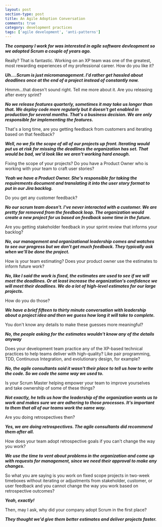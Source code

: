 ```yaml
---
layout: post
section-type: post
title: An Agile Adoption Conversation
comments: true
category: development practices
tags: ['agile development', 'anti-patterns']
---
```


__*The company I work for was interested in agile software devleopment so we adopted Scrum a couple of years ago.*__

Really? That is fantastic. Working on an XP team was one of the greatest, most rewarding experiences of my professional career. How do you like it?

__*Uh....Scrum is just micromanagement. I'd rather get hassled about deadlines once at the end of a project instead of constantly now.*__

Hmmm...that doesn't sound right. Tell me more about it. Are you releasing after every sprint?

__*No we release features quarterly, sometimes it may take us longer than that. We deploy code more regularly but it doesn't get enabled in production for several months. That's a business decision. We are only responsible for implementing the features.*__

That's a long time, are you getting feedback from customers and iterating based on that feedback?

__*Well, no we fix the scope of all of our projects up front. Iterating would put us at risk for missing the deadlines the organization has set. That would be bad, we'd look like we aren't working hard enough.*__

Fixing the scope of your projects? Do you have a Product Owner who is working with your team to craft user stories? 

__*Yeah we have a Product Owner. She's responsible for taking the requirements document and translating it into the user story format to put in our Jira backlog.*__ 

Do you get any customer feedback?

__*No our scrum team doesn't. I've never interacted with a customer. We are pretty far removed from the feedback loop. The organization would create a new project for us based on feedback some time in the future.*__

Are you getting stakeholder feedback in your sprint review that informs your backlog?

__*No, our management and organizational leadership comes and watches to see our progress but we don't get much feedback. They typically ask when we'll be done the project.*__

How is your team estimating? Does your product owner use the estimates to inform future work?

__*No, like I said the work is fixed, the estimates are used to see if we will meet the deadlines. Or at least increase the organization's confidence we will meet their deadlines. We do a lot of high-level estimates for our large projects.*__

How do you do those?

__*We have a brief fifteen to thirty minute conversation with leadership about a project idea and then we guess how long it will take to complete.*__

You don't know any details to make these guesses more meaningful?

__*No, the people asking for the estimates wouldn't know any of the details anyway*__

Does your development team practice any of the XP-based technical practices to help teams deliver with high-quality? Like pair programming, TDD, Continuous Integration, and evolutionary design, for example?

__*No, the agile consultants said it wasn't their place to tell us how to write the code. So we code the same way we used to.*__

Is your Scrum Master helping empower your team to improve yourselves and take ownership of some of these things?

__*Not exactly, he tells us how the leadership of the organization wants us to work and makes sure we are adhering to those processes. It's important to them that all of our teams work the same way.*__

Are you doing retrospectives then?

__*Yes, we are doing retrospectives. The agile consultants did recommend them after all.*__

How does your team adopt retrospective goals if you can't change the way you work?

__*We use the time to vent about problems in the organization and come up with requests for management, since we need their approval to make any changes.*__

So what you are saying is you work on fixed scope projects in two-week timeboxes without iterating or adjustments from stakeholder, customer, or user feedback and you cannot change the way you work based on retrospective outcomes?

__*Yeah, exactly!*__

Then, may I ask, why did your company adopt Scrum in the first place?

__*They thought we'd give them better estimates and deliver projects faster.*__